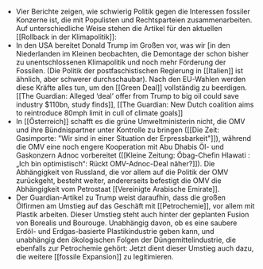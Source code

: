 - Vier Berichte zeigen, wie schwierig Politik gegen die Interessen fossiler Konzerne ist, die mit Populisten und Rechtsparteien zusammenarbeiten. Auf unterschiedliche Weise stehen die Artikel für den aktuellen [[Rollback in der Klimapolitik]]:
- In den USA bereitet Donald Trump im Großen vor, was wir [in den Niederlanden im Kleinen beobachten, die Demontage der schon bisher zu unentschlossenen Klimapolitik und noch mehr Förderung der Fossilen. (Die Politik der postfaschistischen Regierung in [[Italien]] ist ähnlich, aber schwerer durchschaubar). Nach den EU-Wahlen werden diese Kräfte alles tun, um den [[Green Deal]] vollständig zu beerdigen. [[The Guardian: Alleged ‘deal’ offer from Trump to big oil could save industry $110bn, study finds]], [[The Guardian: New Dutch coalition aims to reintroduce 80mph limit in cull of climate goals]]
- In [[Österreich]] schafft es die grüne Umweltministerin nicht, die OMV und ihre Bündnispartner unter Kontrolle zu bringen ([[Die Zeit: Gasimporte: "Wir sind in einer Situation der Erpressbarkeit"]]), während die OMV eine noch engere Kooperation mit Abu Dhabis Öl- und Gaskonzern Adnoc vorbereitet ([[Kleine Zeitung: Öbag-Chefin Hlawati : „Ich bin optimistisch“: Rückt OMV-Adnoc-Deal näher?]]). Die Abhängigkeit von Russland, die vor allem auf die Politik der OMV zurückgeht, besteht weiter, andererseits befestigt die OMV die Abhängigkeit vom Petrostaat [[Vereinigte Arabische Emirate]].
- Der Guardian-Artikel zu Trump weist daraufhin, dass die großen Ölfirmen am Umstieg auf das Geschäft mit [[Petrochemie]], vor allem mit Plastik arbeiten. Dieser Umstieg steht auch hinter der geplanten Fusion von Borealis und Bourouge. Unabhängig davon, ob es eine saubere Erdöl- und Erdgas-basierte Plastikindustrie geben kann, und unabhängig den ökologischen Folgen der Düngemittelindustrie, die ebenfalls zur Petrochemie gehört: Jetzt dient dieser Umstieg auch dazu, die weitere [[fossile Expansion]] zu legitimieren.